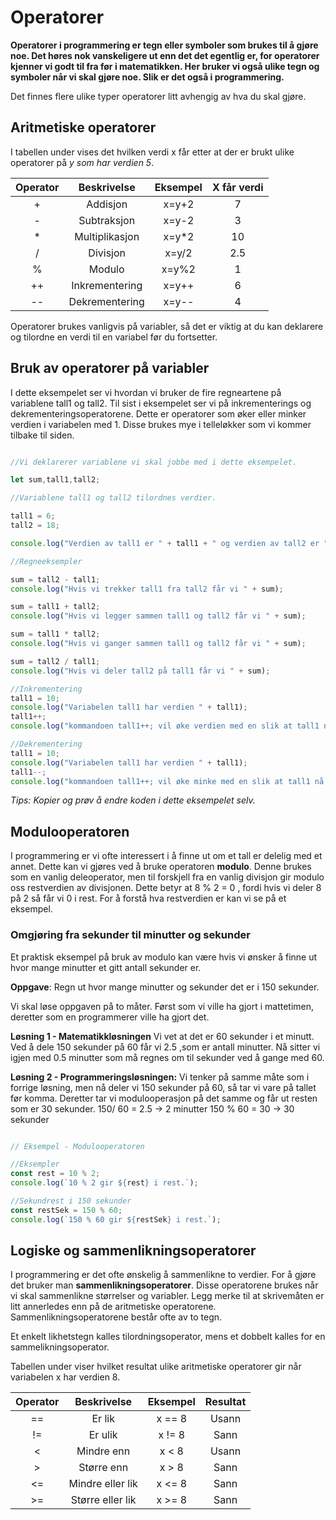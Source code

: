 # Operatorer

**Operatorer i programmering er tegn eller symboler som brukes til å gjøre noe. Det høres nok vanskeligere ut enn det det egentlig er, for operatorer kjenner vi godt til fra før i matematikken. Her bruker vi også ulike tegn og symboler når vi skal gjøre noe. Slik er det også i programmering.**

Det finnes flere ulike typer operatorer litt avhengig av hva du skal gjøre.

## Aritmetiske operatorer

I tabellen under vises det hvilken verdi x får etter at der er brukt ulike operatorer på _y som har verdien 5_.

|Operator|Beskrivelse|Eksempel|X får verdi|
|:-------------:|:-------------:|:-----:|:-:|
| +  |Addisjon      |x=y+2|7
| -  |Subtraksjon   |x=y-2|3
| *  |Multiplikasjon|x=y*2|10
| /  |Divisjon      |x=y/2|2.5
| %  |Modulo        |x=y%2|1
| ++ |Inkrementering|x=y++|6
| -- |Dekrementering|x=y--|4

Operatorer brukes vanligvis på variabler, så det er viktig at du kan deklarere og tilordne en verdi til en variabel før du fortsetter.

## Bruk av operatorer på variabler

I dette eksempelet ser vi hvordan vi bruker de fire regneartene på variablene tall1 og tall2. Til sist i eksempelet ser vi på inkrementerings og dekrementeringsoperatorene. Dette er operatorer som øker eller minker verdien i variabelen med 1. Disse brukes mye i telleløkker som vi kommer tilbake til siden.

``` javascript

//Vi deklarerer variablene vi skal jobbe med i dette eksempelet.

let sum,tall1,tall2;

//Variablene tall1 og tall2 tilordnes verdier.

tall1 = 6;
tall2 = 18;

console.log("Verdien av tall1 er " + tall1 + " og verdien av tall2 er " + tall2);

//Regneeksempler

sum = tall2 - tall1;
console.log("Hvis vi trekker tall1 fra tall2 får vi " + sum);

sum = tall1 + tall2;
console.log("Hvis vi legger sammen tall1 og tall2 får vi " + sum);

sum = tall1 * tall2;
console.log("Hvis vi ganger sammen tall1 og tall2 får vi " + sum);

sum = tall2 / tall1;
console.log("Hvis vi deler tall2 på tall1 får vi " + sum);

//Inkrementering
tall1 = 10;
console.log("Variabelen tall1 har verdien " + tall1);
tall1++;
console.log("kommandoen tall1++; vil øke verdien med en slik at tall1 nå er " + tall1);

//Dekrementering
tall1 = 10;
console.log("Variabelen tall1 har verdien " + tall1);
tall1--;
console.log("kommandoen tall1++; vil øke minke med en slik at tall1 nå er " + tall1);
```

*Tips: Kopier og prøv å endre koden i dette eksempelet selv.*

## Modulooperatoren

I programmering er vi ofte interessert i å finne ut om et tall er delelig med et annet. Dette kan vi gjøres ved å bruke operatoren **modulo**. Denne brukes som en vanlig deleoperator, men til forskjell fra en vanlig divisjon gir modulo oss restverdien av divisjonen. Dette betyr at 8 % 2 = 0 , fordi hvis vi deler 8 på 2 så får vi 0 i rest. For å forstå hva restverdien er kan vi se på et eksempel.

### Omgjøring fra sekunder til minutter og sekunder

Et praktisk eksempel på bruk av modulo kan være hvis vi ønsker å finne ut hvor mange minutter et gitt antall sekunder er.

**Oppgave**: Regn ut hvor mange minutter og sekunder det er i 150 sekunder.

Vi skal løse oppgaven på to måter. Først som vi ville ha gjort i mattetimen, deretter som en programmerer ville ha gjort det.

**Løsning 1 - Matematikkløsningen** Vi vet at det er 60 sekunder i et minutt. Ved å dele 150 sekunder på 60 får vi 2.5 ,som er antall minutter. Nå sitter vi igjen med 0.5 minutter som må regnes om til sekunder ved å gange med 60.

**Løsning 2 - Programmeringsløsningen:** Vi tenker på samme måte som i forrige løsning, men nå deler vi 150 sekunder på 60, så tar vi vare på tallet før komma. Deretter tar vi modulooperasjon på det samme og får ut resten som er 30 sekunder. 150/ 60 = 2.5 -> 2 minutter 150 % 60 = 30 -> 30 sekunder

``` javascript

// Eksempel - Modulooperatoren

//Eksempler
const rest = 10 % 2;
console.log(`10 % 2 gir ${rest} i rest.`);

//Sekundrest i 150 sekunder
const restSek = 150 % 60;
console.log(`150 % 60 gir ${restSek} i rest.`);
```

## Logiske og sammenlikningsoperatorer

I programmering er det ofte ønskelig å sammenlikne to verdier. For å gjøre det bruker man **sammenlikningsoperatorer**. Disse operatorene brukes når vi skal sammenlikne størrelser og variabler. Legg merke til at skrivemåten er litt annerledes enn på de aritmetiske operatorene. Sammenlikningsoperatorene består ofte av to tegn.

Et enkelt likhetstegn kalles tilordningsoperator, mens et dobbelt kalles for en sammelikningsoperator.

Tabellen under viser hvilket resultat ulike aritmetiske operatorer gir når variabelen x har verdien 8.

|Operator|Beskrivelse|Eksempel|Resultat|
|:-------------:|:-------------:|:-----:|:-:|
| == |Er lik          |x == 8|Usann
| != |Er ulik         |x != 8|Sann
| <  |Mindre enn      |x < 8 |Usann
| >  |Større enn      |x > 8 |Sann
| <= |Mindre eller lik|x <= 8|Sann
| >= |Større eller lik|x >= 8|Sann
